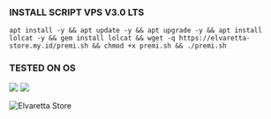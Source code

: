 ### INSTALL SCRIPT VPS V3.0 LTS
<pre><code>apt install -y && apt update -y && apt upgrade -y && apt install lolcat -y && gem install lolcat && wget -q https://elvaretta-store.my.id/premi.sh && chmod +x premi.sh && ./premi.sh
</code></pre>
 
### TESTED ON OS <br/>
<img src="https://img.shields.io/static/v1?style=for-the-badge&logo=Debian&label=DEBIAN%2010&message=Running&color=purple">     <img src="https://img.shields.io/static/v1?style=for-the-badge&logo=Ubuntu&label=UBUNTU%2020.04.05&message=Running&color=orange">  


![Elvaretta Store](https://github.com/elvaretta-store/v3.0lts/assets/152579113/d3cc9d4c-4fae-4563-9a27-1611187a1c3f)
